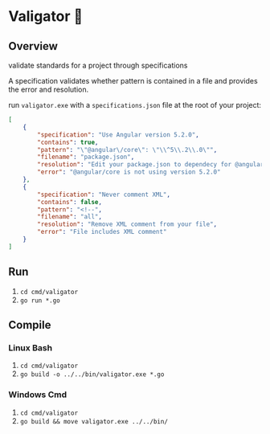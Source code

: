 # Valigator 🐊

## Overview 
validate standards for a project through specifications

A specification validates whether pattern is contained in a file and provides the error and resolution.

run `valigator.exe` with a `specifications.json` file at the root of your project:

``` json
[
    {
        "specification": "Use Angular version 5.2.0",
        "contains": true,
        "pattern": "\"@angular\/core\": \"\\^5\\.2\\.0\"",
        "filename": "package.json",
        "resolution": "Edit your package.json to dependecy for @angular/core to 5.2.0",
        "error": "@angular/core is not using version 5.2.0"
    },
    {
        "specification": "Never comment XML",
        "contains": false,
        "pattern": "<!--",
        "filename": "all",
        "resolution": "Remove XML comment from your file",
        "error": "File includes XML comment"
    }
]
```

## Run
1. `cd cmd/valigator`
2. `go run *.go`

## Compile

### Linux Bash 
1. `cd cmd/valigator`
2. `go build -o ../../bin/valigator.exe *.go`

### Windows Cmd
1. `cd cmd/valigator`
2. `go build && move valigator.exe ../../bin/`
